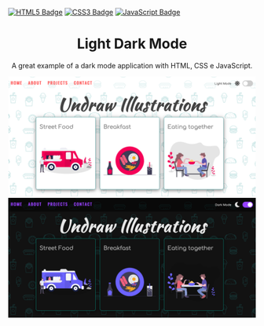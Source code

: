 [![HTML5 Badge](https://img.shields.io/badge/-html5-important?style=for-the-badge&color=E34F26&logo=html5&logoColor=white)]()
[![CSS3 Badge](https://img.shields.io/badge/-css3-important?style=for-the-badge&color=1572B6&logo=css3&logoColor=white)]()
[![JavaScript Badge](https://img.shields.io/badge/-javascript-important?style=for-the-badge&color=F7DF1E&logo=javascript&logoColor=black)]()

<h1 align="center">Light Dark Mode</h1>

<p align="center">A great example of a dark mode application with HTML, CSS e JavaScript.</p>

<img src="img/screenshot-light.png" alt="Screenshot Light">
<img src="img/screenshot-dark.png" alt="Screenshot Dark">
